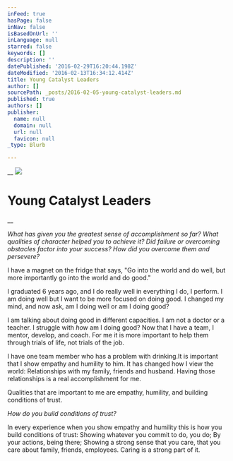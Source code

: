 ```yaml
---
inFeed: true
hasPage: false
inNav: false
isBasedOnUrl: ''
inLanguage: null
starred: false
keywords: []
description: ''
datePublished: '2016-02-29T16:20:44.198Z'
dateModified: '2016-02-13T16:34:12.414Z'
title: Young Catalyst Leaders
author: []
sourcePath: _posts/2016-02-05-young-catalyst-leaders.md
published: true
authors: []
publisher:
  name: null
  domain: null
  url: null
  favicon: null
_type: Blurb

---
```

__
![](https://s3-us-west-2.amazonaws.com/the-grid-img/p/2bce7ab8827579aaf1dc2224a0e599b42f24d96b.jpg)

# Young Catalyst Leaders

__

_What has given you the greatest sense of accomplishment so far? What qualities of character helped you to achieve it? Did failure or overcoming obstacles factor into your success? How did you overcome them and persevere?_

I have a magnet on the fridge that says, "Go into the world
and do well, but more importantly go into the world and do good."

I graduated 6 years ago, and I do really well in everything
I do, I perform. I am doing well but I want to be more focused on doing good. I
changed my mind, and now ask, am I doing well or am I doing good? 

I am talking about doing good in different capacities. I am
not a doctor or a teacher. I struggle with _how_
am I doing good? Now that I have a team, I mentor, develop, and coach. For me
it is more important to help them through trials of life, not trials of the job.

I have one team member who has a problem with drinking.It is important that I show empathy and
humility to him. It has changed how I view the world: Relationships with my
family, friends and husband. Having those relationships is a real
accomplishment for me.

Qualities that are important to me are empathy, humility, and building conditions of
trust. 

_How do you build
conditions of trust?_

In every experience when you show empathy and humility this
is how you build conditions of trust: Showing whatever you commit to do, you
do; By your actions, being there; Showing a strong sense that you care, that
you care about family, friends, employees. Caring is a strong part of it.
